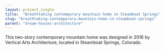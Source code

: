 ```yaml
---
layout: project_single
title:  "Breathtaking contemporary mountain home in Steamboat Springs"
slug: "breathtaking-contemporary-mountain-home-in-steamboat-springs"
parent: "dream-houses-architecture"
---
```

This two-story contemporary mountain home was designed in 2016 by Vertical Arts Architecture, located in Steamboat Springs, Colorado.